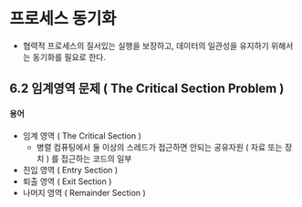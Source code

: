 # 프로세스 동기화
* 협력적 프로세스의 질서있는 실행을 보장하고, 데이터의 일관성을 유지하기 위해서는 동기화를 필요로 한다.

## 6.2 임계영역 문제 ( The Critical Section Problem )

#### 용어
* 임계 영역 ( The Critical Section )
	- 병렬 컴퓨팅에서 둘 이상의 스레드가 접근하면 안되는 공유자원 ( 자료 또는 장치 ) 를
	접근하는 코드의 일부
* 진입 영역 ( Entry Section )
* 퇴출 영역 ( Exit Section )
* 나머지 영역 ( Remainder Section )

